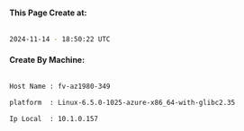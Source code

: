 
   
#### This Page Create at:

```bash

2024-11-14 - 18:50:22 UTC

```

#### Create By Machine:

```bash

Host Name : fv-az1980-349

platform  : Linux-6.5.0-1025-azure-x86_64-with-glibc2.35

Ip Local  : 10.1.0.157

```

